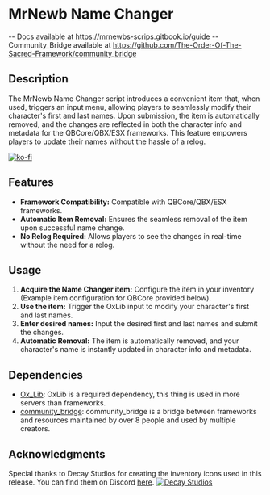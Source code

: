 
# MrNewb Name Changer
-- Docs available at https://mrnewbs-scrips.gitbook.io/guide
-- Community_Bridge available at https://github.com/The-Order-Of-The-Sacred-Framework/community_bridge

## Description
The MrNewb Name Changer script introduces a convenient item that, when used, triggers an input menu, allowing players to seamlessly modify their character's first and last names. Upon submission, the item is automatically removed, and the changes are reflected in both the character info and metadata for the QBCore/QBX/ESX frameworks. This feature empowers players to update their names without the hassle of a relog.

[![ko-fi](https://ko-fi.com/img/githubbutton_sm.svg)](https://ko-fi.com/R5R76BIM9)

## Features
- **Framework Compatibility:** Compatible with QBCore/QBX/ESX frameworks.
- **Automatic Item Removal:** Ensures the seamless removal of the item upon successful name change.
- **No Relog Required:** Allows players to see the changes in real-time without the need for a relog.

## Usage
1. **Acquire the Name Changer item:** Configure the item in your inventory (Example item configuration for QBCore provided below).
2. **Use the item:** Trigger the OxLib input to modify your character's first and last names.
3. **Enter desired names:** Input the desired first and last names and submit the changes.
4. **Automatic Removal:** The item is automatically removed, and your character's name is instantly updated in character info and metadata.

## Dependencies
- [Ox_Lib](https://github.com/overextended/ox_lib): OxLib is a required dependency, this thing is used in more servers than frameworks.
- [community_bridge](https://github.com/The-Order-Of-The-Sacred-Framework/community_bridge/tree/main): community_bridge is a bridge between frameworks and resources maintained by over 8 people and used by multiple creators.

## Acknowledgments

Special thanks to Decay Studios for creating the inventory icons used in this release. You can find them on Discord [here](https://discord.gg/yDXZwZPjdN).
[![Decay Studios](https://i.imgur.com/a6n1J4u.png)]([https://i.imgur.com/a6n1J4u.png](https://i.imgur.com/a6n1J4u.png))
